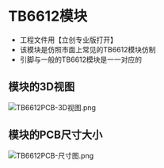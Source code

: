 # TB6612模块

- 工程文件用【立创专业版打开】
- 该模块是仿照市面上常见的TB6612模块仿制
- 引脚与一般的TB6612模块是一一对应的

## 模块的3D视图

![TB6612PCB-3D视图.png](https://github.com/CSUST-IOTQRS/PCB-Design/edit/main/TB6612%E6%A8%A1%E5%9D%97/TB6612PCB-3D视图.png)

## 模块的PCB尺寸大小

![TB6612PCB-尺寸图.png](attachment:bc323a36-8794-4582-a2d8-839316e2f4cb:TB6612PCB-尺寸图.png)
